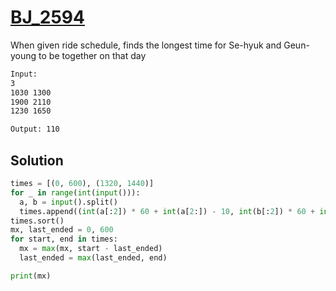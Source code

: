 # [BJ_2594](https://acmicpc.net/problem/2594)

When given ride schedule, finds the longest time for Se-hyuk and Geun-young to be together on that day

```txt
Input:
3
1030 1300
1900 2110
1230 1650

Output: 110
```

## Solution

```py
times = [(0, 600), (1320, 1440)]
for _ in range(int(input())):
  a, b = input().split()
  times.append((int(a[:2]) * 60 + int(a[2:]) - 10, int(b[:2]) * 60 + int(b[2:]) + 10))
times.sort()
mx, last_ended = 0, 600
for start, end in times:
  mx = max(mx, start - last_ended)
  last_ended = max(last_ended, end)

print(mx)
```
